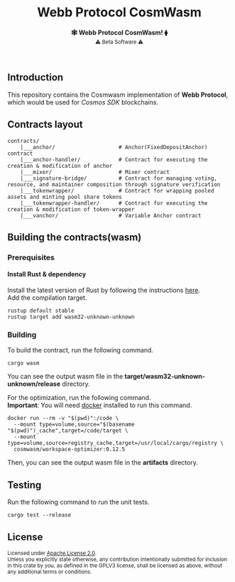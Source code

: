 <h1 align="center">Webb Protocol CosmWasm</h1>

<p align="center">
    <strong>🕸️  Webb Protocol CosmWasm!  ⧫</strong>
    <br />
    <sub> ⚠️ Beta Software ⚠️ </sub>
</p>

<br />

## Introduction  
This repository contains the Cosmwasm implementation of **Webb Protocol**, which would be used for *Cosmos SDK* blockchains.   

## Contracts layout  
```
contracts/
    |___anchor/                    # Anchor(FixedDepositAnchor) contract
    |___anchor-handler/            # Contract for executing the creation & modification of anchor  
    |___mixer/                     # Mixer contract  
    |___signature-bridge/          # Contract for managing voting, resource, and maintainer composition through signature verification    
    |___tokenwrapper/              # Contract for wrapping pooled assets and minting pool share tokens  
    |___tokenwrapper-handler/      # Contract for executing the creation & modification of token-wrapper  
    |___vanchor/                   # Variable Anchor contract  
```  

## Building the contracts(wasm)

### Prerequisites
#### Install Rust & dependency
Install the latest version of Rust by following the instructions [here](https://www.rust-lang.org/tools/install).  
Add the compilation target.
```
rustup default stable  
rustup target add wasm32-unknown-unknown
```

### Building
To build the contract, run the following command.
```
cargo wasm
```
You can see the output wasm file in the **target/wasm32-unknown-unknown/release** directory.

For the optimization, run the following command.  
**Important**: You will need [docker](https://www.docker.com/) installed to run this command.  
```
docker run --rm -v "$(pwd)":/code \
  --mount type=volume,source="$(basename "$(pwd)")_cache",target=/code/target \
  --mount type=volume,source=registry_cache,target=/usr/local/cargo/registry \
  cosmwasm/workspace-optimizer:0.12.5
```
Then, you can see the output wasm file in the **artifacts** directory.

## Testing 
Run the following command to run the unit tests.  
```
cargo test --release
```

## License

<sup>
Licensed under <a href="LICENSE">Apache License 2.0</a>.
</sup>

<br/>

<sub>
Unless you explicitly state otherwise, any contribution intentionally submitted
for inclusion in this crate by you, as defined in the GPLV3 license, shall
be licensed as above, without any additional terms or conditions.
</sub>